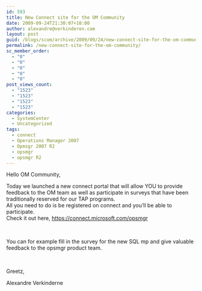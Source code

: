 ```yaml
---
id: 593
title: New Connect site for the OM Community
date: 2009-09-24T21:30:07+10:00
author: alexandre@verkinderen.com
layout: post
guid: /blogs/scom/archive/2009/09/24/new-connect-site-for-the-om-community.aspx
permalink: /new-connect-site-for-the-om-community/
sc_member_order:
  - "0"
  - "0"
  - "0"
  - "0"
  - "0"
post_views_count:
  - "1523"
  - "1523"
  - "1523"
  - "1523"
categories:
  - SystemCenter
  - Uncategorized
tags:
  - connect
  - Operations Manager 2007
  - Opmsgr 2007 R2
  - opsmgr
  - opsmgr R2
---
```

Hello OM Community,

Today we launched a new connect portal that will allow YOU to provide feedback to the OM team as well as participate in surveys that have been traditionally reserved for our TAP programs.  
All you need to do is be registered on connect and you&#8217;ll be able to participate.  
Check it out here, <https://connect.microsoft.com/opsmgr>

&#160;

You can for example fill in the survey for the new SQL mp and give valuable feedback to the opsmgr product team.

&#160;

Greetz,

Alexandre Verkinderne